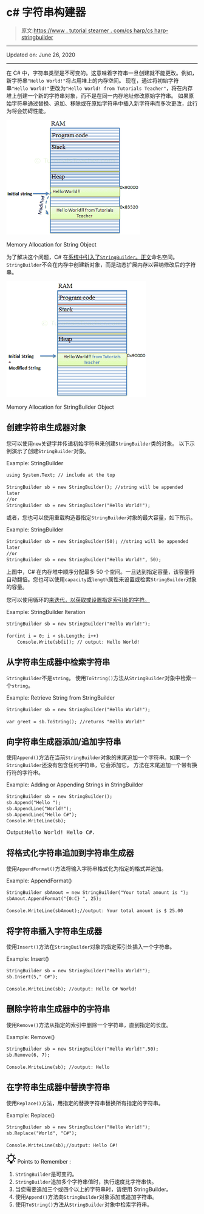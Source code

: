 # c# 字符串构建器

> 原文:[https://www . tutorial stearner . com/cs harp/cs harp-stringbuilder](https://www.tutorialsteacher.com/csharp/csharp-stringbuilder)

* * *

Updated on: <time datetime="2020-06-26">June 26, 2020</time>

* * *

在 C# 中，字符串类型是不可变的。这意味着字符串一旦创建就不能更改。例如，新字符串`"Hello World!"`将占用堆上的内存空间。 现在，通过将初始字符串`"Hello World!"`更改为`"Hello World! from Tutorials Teacher"`，将在内存堆上创建一个新的字符串对象，而不是在同一内存地址修改原始字符串。 如果原始字符串通过替换、追加、移除或在原始字符串中插入新字符串而多次更改，此行为将会妨碍性能。

[![Memory allocation for String](img/969222110714352795701b4cbea41546.png)](../../Content/images/csharp/string-memory.png)

Memory Allocation for String Object



为了解决这个问题，C# 在[系统中引入了`StringBuilder`。正文](https://docs.microsoft.com/en-us/dotnet/api/system.text)命名空间。 `StringBuilder`不会在内存中创建新对象，而是动态扩展内存以容纳修改后的字符串。

[![Memory allocation for StringBuilder](img/ffed4d3f9271951ee7fb4ee41dbaa391.png)](../../Content/images/csharp/stringbuilder-memory.png)

Memory Allocation for StringBuilder Object



## 创建字符串生成器对象

您可以使用`new`关键字并传递初始字符串来创建`StringBuilder`类的对象。 以下示例演示了创建`StringBuilder`对象。

Example: StringBuilder

```
using System.Text; // include at the top

StringBuilder sb = new StringBuilder(); //string will be appended later
//or
StringBuilder sb = new StringBuilder("Hello World!"); 
```

或者，您也可以使用重载构造器指定`StringBuilder`对象的最大容量，如下所示。

Example: StringBuilder

```
StringBuilder sb = new StringBuilder(50); //string will be appended later
//or
StringBuilder sb = new StringBuilder("Hello World!", 50); 
```

上图中，C# 在内存堆中顺序分配最多 50 个空间。一旦达到指定容量，该容量将自动翻倍。您也可以使用`capacity`或`length`属性来设置或检索`StringBuilder`对象的容量。

您可以使用循环的[来迭代，以获取或设置指定索引处的字符。](/csharp/csharp-for-loop)

Example: StringBuilder Iteration

```
StringBuilder sb = new StringBuilder("Hello World!");

for(int i = 0; i < sb.Length; i++)
    Console.Write(sb[i]); // output: Hello World! 
```

## 从字符串生成器中检索字符串

`StringBuilder`不是`string`。 使用`ToString()`方法从`StringBuilder`对象中检索一个`string`。

Example: Retrieve String from StringBuilder

```
StringBuilder sb = new StringBuilder("Hello World!");

var greet = sb.ToString(); //returns "Hello World!" 
```

## 向字符串生成器添加/追加字符串

使用`Append()`方法在当前`StringBuilder`对象的末尾追加一个字符串。如果一个`StringBuilder`还没有包含任何字符串，它会添加它。 方法在末尾追加一个带有换行符的字符串。

Example: Adding or Appending Strings in StringBuilder

```
StringBuilder sb = new StringBuilder();
sb.Append("Hello ");
sb.AppendLine("World!");
sb.AppendLine("Hello C#");
Console.WriteLine(sb); 
```

Output:<samp>Hello World!
Hello C#.</samp>

## 将格式化字符串追加到字符串生成器

使用`AppendFormat()`方法将输入字符串格式化为指定的格式并追加。

Example: AppendFormat()

```
StringBuilder sbAmout = new StringBuilder("Your total amount is ");
sbAmout.AppendFormat("{0:C} ", 25);

Console.WriteLine(sbAmout);//output: Your total amount is $ 25.00 
```

## 将字符串插入字符串生成器

使用`Insert()`方法在`StringBuilder`对象的指定索引处插入一个字符串。

Example: Insert()

```
StringBuilder sb = new StringBuilder("Hello World!");
sb.Insert(5," C#"); 

Console.WriteLine(sb); //output: Hello C# World! 
```

## 删除字符串生成器中的字符串

使用`Remove()`方法从指定的索引中删除一个字符串，直到指定的长度。

Example: Remove()

```
StringBuilder sb = new StringBuilder("Hello World!",50);
sb.Remove(6, 7);

Console.WriteLine(sb); //output: Hello 
```

## 在字符串生成器中替换字符串

使用`Replace()`方法，用指定的替换字符串替换所有指定的字符串。

Example: Replace()

```
StringBuilder sb = new StringBuilder("Hello World!");
sb.Replace("World", "C#");

Console.WriteLine(sb);//output: Hello C#! 
```

![](img/85db52f5404f0c468e1b194aa487d6a1.png)  Points to Remember :

1.  `StringBuilder`是可变的。
2.  `StringBuilder`追加多个字符串值时，执行速度比字符串快。
3.  当您需要追加三个或四个以上的字符串时，请使用 StringBuilder。
4.  使用`Append()`方法向`StringBuilder`对象添加或追加字符串。
5.  使用`ToString()`方法从`StringBuilder`对象中检索字符串。